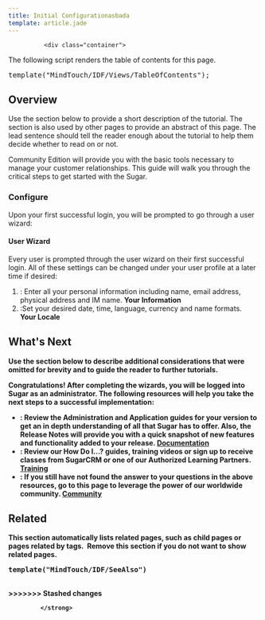 ```yaml
---
title: Initial Configurationasbada
template: article.jade
---
```



              
              
              
              
              
              <div class="container">
  <p class="comment">The following script renders the table of contents for this page.</p>
  <pre class="script">template("MindTouch/IDF/Views/TableOfContents");</pre>
  <h2>Overview</h2>
  <p class="comment">Use the section below to provide a short description of the tutorial. The section is also used by other pages to provide an abstract of this page. The lead sentence should tell the reader enough about the tutorial to help them decide whether to read on or not.</p>
  <p>Community Edition will provide you with the basic tools necessary to manage your customer relationships. This guide will walk you through the critical steps to get started with the Sugar.</p>
  <h3>Configure</h3>
  <p>Upon your first successful login, you will be prompted to go through a user wizard:</p>
  <h4>User Wizard</h4>
  <p>Every user is prompted through the user wizard on their first successful login. All of these settings can be changed under your user profile at a later time if desired:</p>
  <ol>
    <li>
      : Enter all your personal information including name, email address, physical address and IM name.
      <strong>Your Information</strong>
    </li>
    <li>
      :Set your desired date, time, language, currency and name formats.
      <strong>Your Locale</strong>
      <strong>
    </strong></li><strong>
  </strong></ol><strong>
  <h2>What's Next</h2>
  <p class="comment">Use the section below to describe additional considerations that were omitted for brevity and to guide the reader to further tutorials.</p>
  <p>Congratulations! After completing the wizards, you will be logged into Sugar as an administrator. The following resources will help you take the next steps to a successful implementation:</p>
  <ul>
    <li>
      : Review the Administration and Application guides for your version to get an in depth understanding of all that Sugar has to offer. Also, the Release Notes will provide you with a quick snapshot of new features and functionality added to your release.
      <strong>
        <a title="02_Documentation/01_Sugar_Editions/05_Sugar_Community_Edition" href="//02_Documentation/01_Sugar_Editions/05_Sugar_Community_Edition">Documentation</a>
      </strong>
    </li>
    <li>
      : Review our How Do I...? guides, training videos or sign up to receive classes from SugarCRM or one of our Authorized Learning Partners.
      <strong>
        <a title="03_Training" href="//03_Training">Training</a>
      </strong>
    </li>
    <li>
      : If you still have not found the answer to your questions in the above resources, go to this page to leverage the power of our worldwide community.
      <a title="Community" href="//01_Get_Started/01_End_Users/02_Community_Edition/03_Community">
        <strong>Community</strong>
      </a>
    </li>
  </ul>
  <h2>Related</h2>
  <p class="comment">This section automatically lists related pages, such as child pages or pages related by tags.&nbsp; Remove this section if you do not want to show related pages.</p>
  <pre class="script">template("MindTouch/IDF/SeeAlso")</pre>
  <br>
</strong></div><strong>
&gt;&gt;&gt;&gt;&gt;&gt;&gt; Stashed changes

             </strong>
             
             
             
             
             